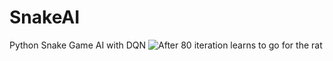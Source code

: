 # SnakeAI
Python Snake Game AI with DQN
![After 80 iteration learns to go for the rat](Figure1.png)
